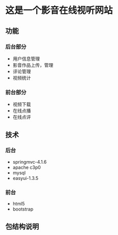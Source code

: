 # 这是一个影音在线视听网站

## 功能
### 后台部分
- 用户信息管理
- 影音作品上传，管理
- 评论管理
- 视频统计
### 前台部分
- 视频下载
- 在线点播
- 在线点评


## 技术
### 后台
- springmvc-4.1.6
- apache c3p0
- mysql
- easyui-1.3.5
### 前台
- html5
- bootstrap


## 包结构说明
